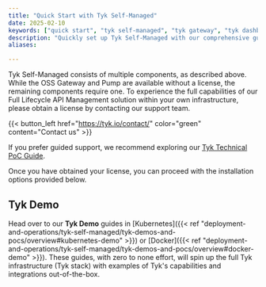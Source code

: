 ```yaml
---
title: "Quick Start with Tyk Self-Managed"
date: 2025-02-10
keywords: ["quick start", "tyk self-managed", "tyk gateway", "tyk dashboard", "tyk pump", "tyk analytics"]
description: "Quickly set up Tyk Self-Managed with our comprehensive guide, including installation options and demo environments."
aliases:

---
```


Tyk Self-Managed consists of multiple components, as described above. While the OSS Gateway and Pump are available without a license, the remaining components require one. To experience the full capabilities of our Full Lifecycle API Management solution within your own infrastructure, please obtain a license by contacting our support team.

{{< button_left href="https://tyk.io/contact/" color="green" content="Contact us" >}}

If you prefer guided support, we recommend exploring our [Tyk Technical PoC Guide](https://tyk.io/customer-engineering/poc/technical-guide/).

Once you have obtained your license, you can proceed with the installation options provided below.

## Tyk Demo 

Head over to our **Tyk Demo** guides in [Kubernetes]({{< ref "deployment-and-operations/tyk-self-managed/tyk-demos-and-pocs/overview#kubernetes-demo" >}}) or [Docker]({{< ref "deployment-and-operations/tyk-self-managed/tyk-demos-and-pocs/overview#docker-demo" >}}). These guides, with zero to none effort, will spin up the full Tyk infrastructure (Tyk stack) with examples of Tyk's capabilities and integrations out-of-the-box.


